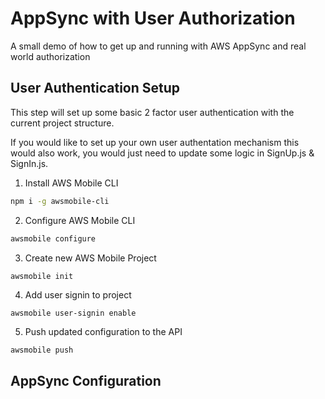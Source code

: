 # AppSync with User Authorization

A small demo of how to get up and running with AWS AppSync and real world authorization

## User Authentication Setup    

This step will set up some basic 2 factor user authentication with the current project structure.

If you would like to set up your own user authentation mechanism this would also work, you would just need to update some logic in SignUp.js & SignIn.js.

1. Install AWS Mobile CLI   

```bash
npm i -g awsmobile-cli
```

2. Configure AWS Mobile CLI    

```bash
awsmobile configure
```

3. Create new AWS Mobile Project    

```bash
awsmobile init
```

4. Add user signin to project    

```
awsmobile user-signin enable
```

5. Push updated configuration to the API    

```
awsmobile push
```


## AppSync Configuration